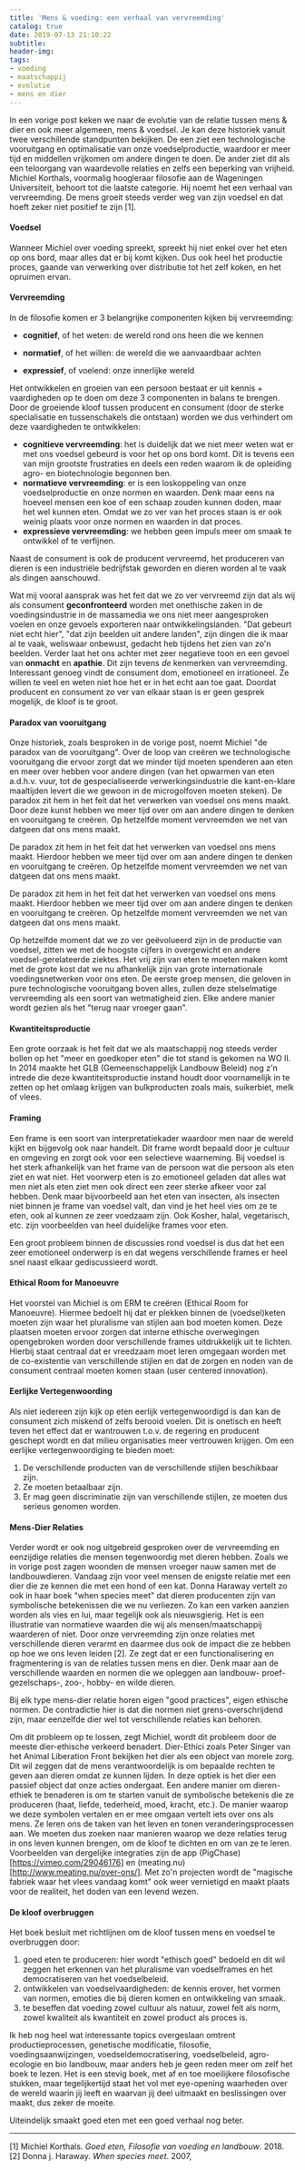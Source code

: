 ```yaml
---
title: 'Mens & voeding: een verhaal van vervreemding'
catalog: true
date: 2019-07-13 21:10:22
subtitle:
header-img:
tags:
- voeding
- maatschappij
- evolutie
- mens en dier
---
```


In een vorige post keken we naar de evolutie van de relatie tussen mens & dier en ook meer algemeen, mens & voedsel. Je kan deze historiek vanuit twee verschillende standpunten bekijken. De een ziet een technologische vooruitgang en optimalisatie van onze voedselproductie, waardoor er meer tijd en middellen vrijkomen om andere dingen te doen. De ander ziet dit als een teloorgang van waardevolle relaties en zelfs een beperking van vrijheid. Michiel Korthals, voormalig hoogleraar filosofie aan de Wageningen Universiteit, behoort tot die laatste categorie. Hij noemt het een verhaal van vervreemding. De mens groeit steeds verder weg van zijn voedsel en dat hoeft zeker niet positief te zijn [1].

#### Voedsel
 Wanneer Michiel over voeding spreekt, spreekt hij niet enkel over het eten op ons bord, maar alles dat er bij komt kijken. Dus ook heel het productie proces, gaande van verwerking over distributie tot het zelf koken, en het opruimen ervan.


#### Vervreemding

<div class= "lead">

</div>

In de filosofie komen er 3 belangrijke componenten kijken bij vervreemding:

  - **cognitief**, of het weten: de wereld rond ons heen die we kennen

  - **normatief**, of het willen: de wereld die we aanvaardbaar achten

  - **expressief**, of voelend: onze innerlijke wereld 

  Het ontwikkelen en groeien van een persoon bestaat er uit kennis + vaardigheden op te doen om deze 3 componenten in balans te brengen. Door de groeiende kloof tussen producent en consument (door de sterke specialisatie en tussenschakels die ontstaan) worden we dus verhindert om deze vaardigheden te ontwikkelen:

  - **cognitieve vervreemding**: het is duidelijk dat we niet meer weten wat er met ons voedsel gebeurd is voor het op ons bord komt. Dit is tevens een van mijn grootste frustraties en deels een reden waarom ik de opleiding agro- en biotechnologie begonnen ben.
  - **normatieve vervreemding**: er is een loskoppeling van onze voedselproductie en onze normen en waarden. Denk maar eens na hoeveel mensen een koe of een schaap zouden kunnen doden, maar het wel kunnen eten. Omdat we zo ver van het proces staan is er ook weinig plaats voor onze normen en waarden in dat proces.
  - **expressieve vervreemding**: we hebben geen impuls meer om smaak te ontwikkel of te verfijnen.

  Naast de consument is ook de producent vervreemd, het produceren van dieren is een industriële bedrijfstak geworden en dieren worden al te vaak als dingen aanschouwd.

  Wat mij vooral aansprak was het feit dat we zo ver vervreemd zijn dat als wij als consument **geconfronteerd** worden met onethische zaken in de voedingsindustrie in de massamedia we ons niet meer aangesproken voelen en onze gevoels exporteren naar ontwikkelingslanden. "Dat gebeurt niet echt hier", "dat zijn beelden uit andere landen", zijn dingen die ik maar al te vaak, weliswaar onbewust, gedacht heb tijdens het zien van zo'n beelden. Verder laat het ons achter met zeer negatieve toon en een gevoel van **onmacht** en **apathie**. Dit zijn tevens *de* kenmerken van vervreemding. Interessant genoeg vindt de consument dom, emotioneel en irrationeel. Ze willen te veel en weten niet hoe het er in het echt aan toe gaat.
  Doordat producent en consument zo ver van elkaar staan is er geen gesprek mogelijk, de kloof is te groot.

#### Paradox van vooruitgang

Onze historiek, zoals besproken in de vorige post, noemt Michiel "de paradox van de vooruitgang". Over de loop van creëren we technologische vooruitgang die ervoor zorgt dat we minder tijd moeten spenderen aan eten en meer over hebben voor andere dingen (van het opwarmen van eten a.d.h.v. vuur, tot de gespecialiseerde verwerkingsindustrie die kant-en-klare maaltijden levert die we gewoon in de microgolfoven moeten steken). De paradox zit hem in het feit dat het verwerken van voedsel ons mens maakt. Door deze kunst hebben we meer tijd over om aan andere dingen te denken en vooruitgang te creëren. Op hetzelfde moment vervreemden we net van datgeen dat ons mens maakt.

De paradox zit hem in het feit dat het verwerken van voedsel ons mens maakt. Hierdoor hebben we meer tijd over om aan andere dingen te denken en vooruitgang te creëren. Op hetzelfde moment vervreemden we net van datgeen dat ons mens maakt.

<div class="lead">
De paradox zit hem in het feit dat het verwerken van voedsel ons mens maakt. Hierdoor hebben we meer tijd over om aan andere dingen te denken en vooruitgang te creëren. Op hetzelfde moment vervreemden we net van datgeen dat ons mens maakt.
</div>

Op hetzelfde moment dat we zo ver geëvolueerd zijn in de productie van voedsel, zitten we met de hoogste cijfers in overgewicht en andere voedsel-gerelateerde ziektes.
Het vrij zijn van eten te moeten maken komt met de grote kost dat we nu afhankelijk zijn van grote internationale voedingsnetwerken voor ons eten. De eerste groep mensen, die geloven in pure technologische vooruitgang boven alles, zullen deze stelselmatige vervreemding als een soort van wetmatigheid zien. Elke andere manier wordt gezien als het "terug naar vroeger gaan".


#### Kwantiteitsproductie
Een grote oorzaak is het feit dat we als maatschappij nog steeds verder bollen op het "meer en goedkoper eten" die tot stand is gekomen na WO II. In 2014 maakte het GLB (Gemeenschappelijk Landbouw Beleid) nog z'n intrede die deze kwantiteitsproductie instand houdt door voornamelijk in te zetten op het omlaag krijgen van bulkproducten zoals mais, suikerbiet, melk of vlees.

#### Framing
Een frame is een soort van interpretatiekader waardoor men naar de wereld kijkt en bijgevolg ook naar handelt. Dit frame wordt bepaald door je cultuur en omgeving en zorgt ook voor een selectieve waarneming. Bij voedsel is het sterk afhankelijk van het frame van de persoon wat die persoon als eten ziet en wat niet. Het voorwerp eten is zo emotioneel geladen dat alles wat men niet als eten ziet men ook direct een zeer sterke afkeer voor zal hebben. Denk maar bijvoorbeeld aan het eten van insecten, als insecten niet binnen je frame van voedsel valt, dan vind je het heel vies om ze te eten, ook al kunnen ze zeer voedzaam zijn. Ook Kosher, halal, vegetarisch, etc. zijn voorbeelden van heel duidelijke frames voor eten.

Een groot probleem binnen de discussies rond voedsel is dus dat het een zeer emotioneel onderwerp is en dat wegens verschillende frames er heel snel naast elkaar gediscussieerd wordt.

#### Ethical Room for Manoeuvre
Het voorstel van Michiel is om ERM te creëren (Ethical Room for Manoeuvre). Hiermee bedoelt hij dat er plekken binnen de (voedsel)keten moeten zijn waar het pluralisme van stijlen aan bod moeten komen. Deze plaatsen moeten ervoor zorgen dat interne ethische overwegingen opengebroken worden door verschillende frames uitdrukkelijk uit te lichten. Hierbij staat centraal dat er vreedzaam moet leren omgegaan worden met de co-existentie van verschillende stijlen en dat de zorgen en noden van de consument centraal moeten komen staan (user centered innovation).

#### Eerlijke Vertegenwoording
Als niet iedereen zijn kijk op eten eerlijk vertegenwoordigd is dan kan de consument zich miskend of zelfs berooid voelen. Dit is onetisch en heeft teven het effect dat er wantrouwen t.o.v. de regering en producent geschept wordt en dat milieu organisaties meer vertrouwen krijgen. Om een eerlijke vertegenwoordiging te bieden moet:

1. De verschillende producten van de verschillende stijlen beschikbaar zijn.
2. Ze moeten betaalbaar zijn.
3. Er mag geen discriminatie zijn van verschillende stijlen, ze moeten dus serieus genomen worden.

#### Mens-Dier Relaties
Verder wordt er ook nog uitgebreid gesproken over de vervreemding en eenzijdige relaties die mensen tegenwoordig met dieren hebben. Zoals we in vorige post zagen woonden de mensen vroeger nauw samen met de landbouwdieren. Vandaag zijn voor veel mensen de enigste relatie met een dier die ze kennen die met een hond of een kat. Donna Haraway vertelt zo ook in haar boek "when species meet" dat dieren producenten zijn van symbolische betekenissen die we nu verliezen. Zo kan een varken aanzien worden als vies en lui, maar tegelijk ook als nieuwsgierig. Het is een illustratie van normatieve waarden die wij als mensen/maatschappij waarderen of niet. Door onze vervreemding zijn onze relaties met verschillende dieren verarmt en daarmee dus ook de impact die ze hebben op hoe we ons leven leiden [2]. Ze zegt dat er een functionalisering en fragmentering is van de relaties tussen mens en dier. Denk maar aan de verschillende waarden en normen die we opleggen aan landbouw- proef- gezelschaps-, zoo-, hobby- en wilde dieren.

<div class="lead">
Bij elk type mens-dier relatie horen eigen "good practices", eigen ethische normen. De contradictie hier is dat die normen niet grens-overschrijdend zijn, maar eenzelfde dier wel tot verschillende relaties kan behoren.
</div>

Om dit probleem op te lossen, zegt Michiel, wordt dit probleem door de meeste dier-ethische verkeerd benadert. Dier-Ethici zoals Peter Singer van het Animal Liberation Front bekijken het dier als een object van morele zorg. Dit wil zeggen dat de mens verantwoordelijk is om bepaalde rechten te geven aan dieren omdat ze kunnen lijden. In deze optiek is het dier een passief object dat onze acties ondergaat. Een andere manier om dieren-ethiek te benaderen is om te starten vanuit de symbolische betekenis die ze produceren (haat, liefde, tederheid, moed, kracht, etc.). De manier waarop we deze symbolen vertalen en er mee omgaan vertelt iets over ons als mens. Ze leren ons de taken van het leven en tonen veranderingsprocessen aan. We moeten dus zoeken naar manieren waarop we deze relaties terug in ons leven kunnen brengen, om de kloof te dichten en om van ze te leren. Voorbeelden van dergelijke integraties zijn de app (PigChase)[https://vimeo.com/29046176] en (meating.nu)[http://www.meating.nu/over-ons/]. Met zo'n projecten wordt de "magische fabriek waar het vlees vandaag komt" ook weer vernietigd en maakt plaats voor de realiteit, het doden van een levend wezen. 


#### De kloof overbruggen
Het boek besluit met richtlijnen om de kloof tussen mens en voedsel te overbruggen door:
1. goed eten te produceren: hier wordt "ethisch goed" bedoeld en dit wil zeggen het erkennen van het pluralisme van voedselframes en het democratiseren van het voedselbeleid.
2. ontwikkelen van voedselvaardigheden: de kennis erover, het vormen van normen, emoties die bij dieren komen en ontwikkeling van smaak.
3. te beseffen dat voeding zowel cultuur als natuur, zowel feit als norm, zowel kwaliteit als kwantiteit en zowel product als proces is.

Ik heb nog heel wat interessante topics overgeslaan omtrent productieprocessen, genetische modificatie, filosofie, voedingsaanwijzingen, voedseldemocratisering, voedselbeleid, agro-ecologie en bio landbouw, maar anders heb je geen reden meer om zelf het boek te lezen. Het is een stevig boek, met af en toe moeilijkere filosofische stukken, maar tegelijkertijd staat het vol met eye-opening waarheden over de wereld waarin jij leeft en waarvan jij deel uitmaakt en beslissingen over maakt, dus zeker de moeite.

<div class="lead">
Uiteindelijk smaakt goed eten met een goed verhaal nog beter.
</div>




---
[1] Michiel Korthals. *Goed eten, Filosofie van voeding en landbouw*. 2018.
[2] Donna j. Haraway. *When species meet*. 2007,
